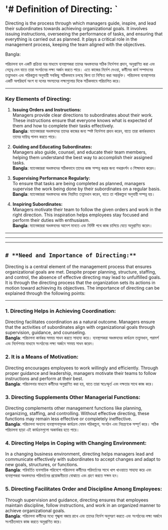 

# '# **Definition of Directing:** `

Directing is the process through which managers guide, inspire, and lead their subordinates towards achieving organizational goals. It involves issuing instructions, overseeing the performance of tasks, and ensuring that everything is carried out as planned. It plays a critical role in the management process, keeping the team aligned with the objectives.


Bangla:

পরিচালনা হল একটি প্রক্রিয়া যার মাধ্যমে ব্যবস্থাপকরা তাদের অধস্তনদের সঠিক নির্দেশনা প্রদান, অনুপ্রাণিত করা এবং নেতৃত্ব দেন যাতে তারা সংগঠনের লক্ষ্য অর্জন করতে পারে। এতে কাজের নির্দেশ দেওয়া, কর্মীদের কার্য সম্পাদনের তত্ত্বাবধান এবং পরিকল্পনা অনুযায়ী সবকিছু সঠিকভাবে চলছে কিনা তা নিশ্চিত করা অন্তর্ভুক্ত। পরিচালনা ব্যবস্থাপনার একটি অপরিহার্য অংশ যা দলের সদস্যদের লক্ষ্যগুলোর দিকে সঠিকভাবে পরিচালিত করে।

---


### Key Elements of Directing:

1. **Issuing Orders and Instructions:**  
   Managers provide clear directions to subordinates about their work. These instructions ensure that everyone knows what is expected of them and how to complete their tasks effectively.  
   **Bangla**: ম্যানেজাররা অধস্তনদের তাদের কাজের জন্য স্পষ্ট নির্দেশনা প্রদান করেন, যাতে তারা কার্যকরভাবে তাদের দায়িত্ব পালন করতে পারে।

2. **Guiding and Educating Subordinates:**  
   Managers also guide, counsel, and educate their team members, helping them understand the best way to accomplish their assigned tasks.  
   **Bangla**: ম্যানেজাররা অধস্তনদের সঠিকভাবে তাদের কাজ সম্পন্ন করার জন্য পথপ্রদর্শন ও শিক্ষাদান করেন।

3. **Supervising Performance Regularly:**  
   To ensure that tasks are being completed as planned, managers supervise the work being done by their subordinates on a regular basis.  
   **Bangla**: ম্যানেজাররা অধস্তনদের কাজ নিয়মিত তত্ত্বাবধান করেন, যাতে তা পরিকল্পনা অনুযায়ী সম্পন্ন হয়।

4. **Inspiring Subordinates:**  
   Managers motivate their team to follow the given orders and work in the right direction. This inspiration helps employees stay focused and perform their duties with enthusiasm.  
   **Bangla**: ম্যানেজাররা অধস্তনদের আদেশ মানতে এবং নির্দিষ্ট পথে কাজ চালিয়ে যেতে অনুপ্রাণিত করেন।

---
---
---



## `# **Need and Importance of Directing:**`
Directing is a central element of the management process that ensures organizational goals are met. Despite proper planning, structure, staffing, and control, the absence of effective directing may lead to unfulfilled goals. It is through the directing process that the organization sets its actions in motion toward achieving its objectives. The importance of directing can be explained through the following points:

---

### 1. **Directing Helps in Achieving Coordination:**
   Directing facilitates coordination as a natural outcome. Managers ensure that the activities of subordinates align with organizational goals through supervision, guidance, and counseling.  
   **Bangla**: পরিচালনা কার্যকর সমন্বয় সাধন করতে সাহায্য করে। ব্যবস্থাপকরা অধস্তনদের কার্যক্রম তত্ত্বাবধান, পরামর্শ এবং নির্দেশনার মাধ্যমে সংগঠনের লক্ষ্য অর্জনে সমন্বয় সাধন করেন।

### 2. **It is a Means of Motivation:**
   Directing encourages employees to work willingly and efficiently. Through proper guidance and leadership, managers motivate their teams to follow instructions and perform at their best.  
   **Bangla**: পরিচালনার মাধ্যমে কর্মীদের অনুপ্রাণিত করা হয়, যাতে তারা স্বতঃস্ফূর্ত এবং দক্ষতার সাথে কাজ করে।

### 3. **Directing Supplements Other Managerial Functions:**
   Directing complements other management functions like planning, organizing, staffing, and controlling. Without effective directing, these functions may remain less effective or completely ineffective.  
   **Bangla**: পরিচালনা অন্যান্য ব্যবস্থাপনামূলক কার্যক্রম যেমন পরিকল্পনা, সংগঠন এবং নিয়ন্ত্রণকে সম্পূর্ণ করে। সঠিক পরিচালনা ছাড়া এই কার্যক্রমগুলো অকার্যকর হতে পারে।

### 4. **Directing Helps in Coping with Changing Environment:**
   In a changing business environment, directing helps managers lead and communicate effectively with subordinates to accept changes and adapt to new goals, structures, or functions.  
   **Bangla**: পরিবর্তিত ব্যবসায়িক পরিবেশে পরিচালনা কর্মীদের পরিবর্তনের সাথে খাপ খাওয়াতে সাহায্য করে এবং ব্যবস্থাপকরা অধস্তনদের পরিবর্তনের প্রয়োজনীয়তা বোঝাতে এবং গ্রহণ করতে সক্ষম হন।

### 5. **Directing Facilitates Order and Discipline Among Employees:**
   Through supervision and guidance, directing ensures that employees maintain discipline, follow instructions, and work in an organized manner to achieve organizational goals.  
   **Bangla**: পরিচালনা কর্মীদের মধ্যে শৃঙ্খলা বজায় রাখে এবং তাদের নির্দেশ অনুসরণ করতে এবং সংগঠনের লক্ষ্য অর্জনে সংগঠিতভাবে কাজ করতে অনুপ্রাণিত করে।



